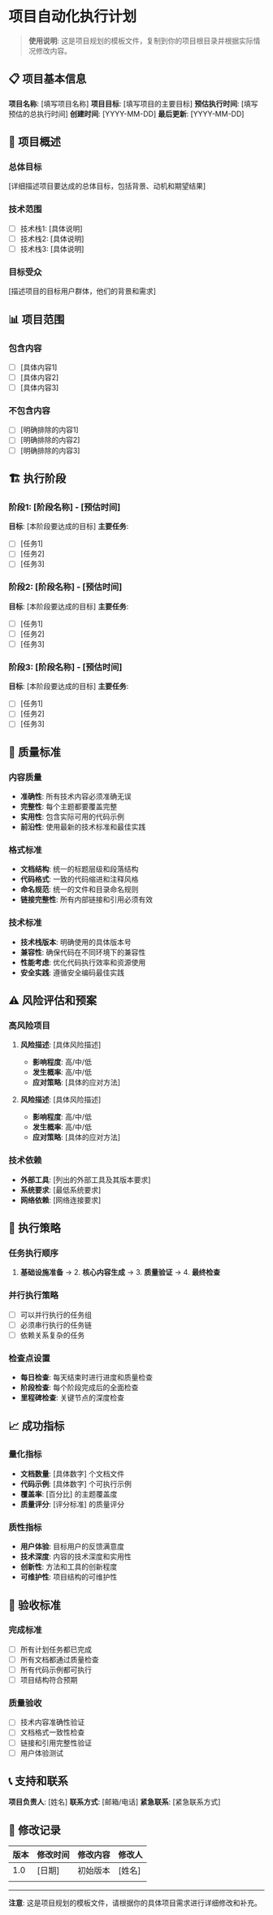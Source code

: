# 项目自动化执行计划

> **使用说明**: 这是项目规划的模板文件，复制到你的项目根目录并根据实际情况修改内容。

## 📋 项目基本信息

**项目名称**: [填写项目名称]
**项目目标**: [填写项目的主要目标]
**预估执行时间**: [填写预估的总执行时间]
**创建时间**: [YYYY-MM-DD]
**最后更新**: [YYYY-MM-DD]

## 🎯 项目概述

### 总体目标
[详细描述项目要达成的总体目标，包括背景、动机和期望结果]

### 技术范围
- [ ] 技术栈1: [具体说明]
- [ ] 技术栈2: [具体说明]
- [ ] 技术栈3: [具体说明]

### 目标受众
[描述项目的目标用户群体，他们的背景和需求]

## 📊 项目范围

### 包含内容
- [ ] [具体内容1]
- [ ] [具体内容2]
- [ ] [具体内容3]

### 不包含内容
- [ ] [明确排除的内容1]
- [ ] [明确排除的内容2]
- [ ] [明确排除的内容3]

## 🏗️ 执行阶段

### 阶段1: [阶段名称] - [预估时间]
**目标**: [本阶段要达成的目标]
**主要任务**:
- [ ] [任务1]
- [ ] [任务2]
- [ ] [任务3]

### 阶段2: [阶段名称] - [预估时间]
**目标**: [本阶段要达成的目标]
**主要任务**:
- [ ] [任务1]
- [ ] [任务2]
- [ ] [任务3]

### 阶段3: [阶段名称] - [预估时间]
**目标**: [本阶段要达成的目标]
**主要任务**:
- [ ] [任务1]
- [ ] [任务2]
- [ ] [任务3]

## 📏 质量标准

### 内容质量
- **准确性**: 所有技术内容必须准确无误
- **完整性**: 每个主题都要覆盖完整
- **实用性**: 包含实际可用的代码示例
- **前沿性**: 使用最新的技术标准和最佳实践

### 格式标准
- **文档结构**: 统一的标题层级和段落结构
- **代码格式**: 一致的代码缩进和注释风格
- **命名规范**: 统一的文件和目录命名规则
- **链接完整性**: 所有内部链接和引用必须有效

### 技术标准
- **技术栈版本**: 明确使用的具体版本号
- **兼容性**: 确保代码在不同环境下的兼容性
- **性能考虑**: 优化代码执行效率和资源使用
- **安全实践**: 遵循安全编码最佳实践

## ⚠️ 风险评估和预案

### 高风险项目
1. **风险描述**: [具体风险描述]
   - **影响程度**: 高/中/低
   - **发生概率**: 高/中/低
   - **应对策略**: [具体的应对方法]

2. **风险描述**: [具体风险描述]
   - **影响程度**: 高/中/低
   - **发生概率**: 高/中/低
   - **应对策略**: [具体的应对方法]

### 技术依赖
- **外部工具**: [列出的外部工具及其版本要求]
- **系统要求**: [最低系统要求]
- **网络依赖**: [网络连接要求]

## 🔄 执行策略

### 任务执行顺序
1. **基础设施准备** → 2. **核心内容生成** → 3. **质量验证** → 4. **最终检查**

### 并行执行策略
- [ ] 可以并行执行的任务组
- [ ] 必须串行执行的任务链
- [ ] 依赖关系复杂的任务

### 检查点设置
- **每日检查**: 每天结束时进行进度和质量检查
- **阶段检查**: 每个阶段完成后的全面检查
- **里程碑检查**: 关键节点的深度检查

## 📈 成功指标

### 量化指标
- **文档数量**: [具体数字] 个文档文件
- **代码示例**: [具体数字] 个可执行示例
- **覆盖率**: [百分比] 的主题覆盖度
- **质量评分**: [评分标准] 的质量评分

### 质性指标
- **用户体验**: 目标用户的反馈满意度
- **技术深度**: 内容的技术深度和实用性
- **创新性**: 方法和工具的创新程度
- **可维护性**: 项目结构的可维护性

## 📝 验收标准

### 完成标准
- [ ] 所有计划任务都已完成
- [ ] 所有文档都通过质量检查
- [ ] 所有代码示例都可执行
- [ ] 项目结构符合预期

### 质量验收
- [ ] 技术内容准确性验证
- [ ] 文档格式一致性检查
- [ ] 链接和引用完整性验证
- [ ] 用户体验测试

## 📞 支持和联系

**项目负责人**: [姓名]
**联系方式**: [邮箱/电话]
**紧急联系**: [紧急联系方式]

## 📝 修改记录

| 版本 | 修改时间 | 修改内容 | 修改人 |
|------|----------|----------|--------|
| 1.0 | [日期] | 初始版本 | [姓名] |
|      |          |          |        |

---

**注意**: 这是项目规划的模板文件，请根据你的具体项目需求进行详细修改和补充。